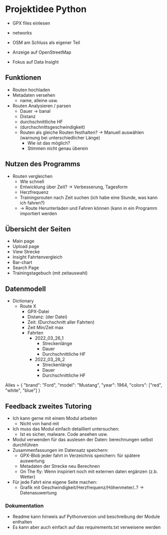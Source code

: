 # Projektidee Python 

- GPX files einlesen 
- networks 
- OSM am Schluss als eigener Teil

- Anzeige auf OpenStreetMap 
- Fokus auf Data Insight 

## Funktionen 
- Routen hochladen
- Metadaten versehen 
	- name, alleine usw. 
- Routen Analysieren / parsen 
	- Dauer -> banal
	- Distanz 
	- durchschnittliche HF
	- (durchschnittsgeschwindigkeit)
	- Routen als gleiche Routen festhalten? -> Manuell auswählen (warnung bei unterschiedlicher Länge)
		- Wie ist das möglich?
		- Stimmen nicht genau überein 


## Nutzen des Programms 
- Routen vergleichen 
	- WIe schnell 
	- Entwicklung über Zeit? -> Verbesserung, Tagesform 
	- Herzfrequenz 
	- Trainingsrouten nach Zeit suchen (ich habe eine Stunde, was kann ich fahren?)
	- -> Route Herunterladen und Fahren können (kann in ein Programm importiert werden


## Übersicht der Seiten 
- Main page
- Upload page 
- View Strecke 
 - Insight Fahrtenvergleich 
 - Bar-chart
- Search Page 
- Trainingstagebuch (mit zeitauswahl)

## Datenmodell
- Dictionary
	- Route X
		- GPX-Datei 
		- Distanz: (der Datei)
		- Zeit: (Durchschnitt aller Fahrten)
		- Zeit Min/Zeit max 
		- Fahrten
			- 2022_03_26_1
				- Streckenlänge
				- Dauer 
				- Durchschnittliche HF
			- 2022_03_26_2
				- Streckenlänge
				- Dauer 
				- Durchschnittliche HF


Alles = {
  "brand": "Ford",
  "model": "Mustang",
  "year": 1964,
  "colors": ["red", "white", "blue"]
}

## Feedback zweites Tutoring
- Ich kann gerne mit einem Modul arbeiten
  - Nicht von hand mit 
- Ich muss das Modul einfach detailliert untersuchen:
  - Ist es sicher, malware. Code ansehen usw.
- Modul verwenden für das auslesen der Daten: berechnungen selbst durchführen 
- Zusammenfassungen im Datensatz speichern:
  - GPX-Blob jeder fahrt in Verzeichnis speichern: für spätere auswertung
  - Metadaten der Strecke neu Berechnen 
  - On The fly: Wenn inspiriert noch mit externen daten ergänzen (z.b. Wetter)
- Für jede Fahrt eine eigene Seite machen: 
  - Grafik mit Geschwindigkeit/Herzfrequenz/Höhenmeter/..?
  -> Datenasuwertung 
### Dokumentation
  - Readme kann hinweis auf Pythonversion und beschreibung der Module enthalten 
  - Es kann aber auch einfach auf das requirements.txt verweisene werden